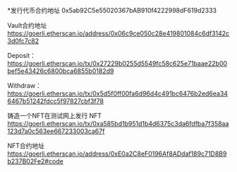 


*发行代币合约地址
0x5ab92C5e55020367bAB910f4222998dF619d2333


Vault合约地址
https://goerli.etherscan.io/address/0x06c9ce050c28e419801084c6df3142c3d0fc7c82

Deposit：
https://goerli.etherscan.io/tx/0x27229b0255d5549fc58c625e71baae22b00bef5e43426c6800bca6855b0182d9

Withdraw：
https://goerli.etherscan.io/tx/0x5d5f0ff00fa6d96d4c491bc6476b2ed6ea346467b51242fdcc5f97827cbf3f78


铸造一个NFT在测试网上发行
NFT
https://goerli.etherscan.io/tx/0xa585bd1b951d1b4d6375c3da6fdfba7f358aa123d7a0c563ee667233003ca67f

NFT合约地址
https://goerli.etherscan.io/address/0xE0a2C8eF0196Af8ADdaf189c71D8B9b237B02Fe2#code




